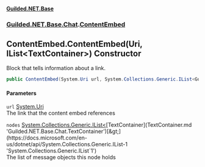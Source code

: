 #### [Guilded.NET.Base](Guilded_NET_Base.md 'Guilded.NET.Base')
### [Guilded.NET.Base.Chat](Guilded_NET_Base.md#Guilded_NET_Base_Chat 'Guilded.NET.Base.Chat').[ContentEmbed](ContentEmbed.md 'Guilded.NET.Base.Chat.ContentEmbed')
## ContentEmbed.ContentEmbed(Uri, IList&lt;TextContainer&gt;) Constructor
Block that tells information about a link.  
```csharp
public ContentEmbed(System.Uri url, System.Collections.Generic.IList<Guilded.NET.Base.Chat.TextContainer> nodes);
```
#### Parameters
<a name='Guilded_NET_Base_Chat_ContentEmbed_ContentEmbed(System_Uri_System_Collections_Generic_IList_Guilded_NET_Base_Chat_TextContainer_)_url'></a>
`url` [System.Uri](https://docs.microsoft.com/en-us/dotnet/api/System.Uri 'System.Uri')  
The link that the content embed references
  
<a name='Guilded_NET_Base_Chat_ContentEmbed_ContentEmbed(System_Uri_System_Collections_Generic_IList_Guilded_NET_Base_Chat_TextContainer_)_nodes'></a>
`nodes` [System.Collections.Generic.IList&lt;](https://docs.microsoft.com/en-us/dotnet/api/System.Collections.Generic.IList-1 'System.Collections.Generic.IList`1')[TextContainer](TextContainer.md 'Guilded.NET.Base.Chat.TextContainer')[&gt;](https://docs.microsoft.com/en-us/dotnet/api/System.Collections.Generic.IList-1 'System.Collections.Generic.IList`1')  
The list of message objects this node holds
  
